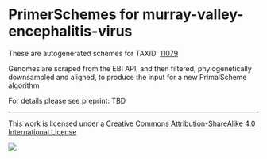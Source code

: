 # PrimerSchemes for murray-valley-encephalitis-virus

These are autogenerated schemes for TAXID: [11079](https://www.ncbi.nlm.nih.gov/Taxonomy/Browser/wwwtax.cgi?mode=Info&id=11079&lvl=3&lin=f&keep=1&srchmode=1&unlock)

Genomes are scraped from the EBI API, and then filtered, phylogenetically downsampled and aligned, to produce the input for a new PrimalScheme algorithm

For details please see preprint: TBD

------------------------------------------------------------------------

This work is licensed under a [Creative Commons Attribution-ShareAlike 4.0 International License](http://creativecommons.org/licenses/by-sa/4.0/) 

![](https://i.creativecommons.org/l/by-sa/4.0/88x31.png)